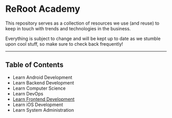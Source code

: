 # ReRoot Academy

This repository serves as a collection of resources we use (and reuse) to keep in touch with trends and technologies in the business.

Everything is subject to change and will be kept up to date as we stumble upon cool stuff, so make sure to check back frequently!

---

## Table of Contents

* Learn Android Development
* Learn Backend Development
* Learn Computer Science
* Learn DevOps
* [Learn Frontend Development](./learn-frontend-development.md)
* Learn iOS Development
* Learn System Administration
